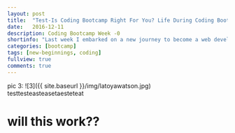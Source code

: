 ```yaml
---
layout: post
title:  "Test-Is Coding Bootcamp Right For You? Life During Coding Bootcamp"
date:   2016-12-11
description: Coding Bootcamp Week -0
shortinfo: "Last week I embarked on a new journey to become a web developer through a full-time coding bootcamp. It took me a long time to decide (like a year!) if a coding bootcamp was right for me..."
categories: [bootcamp]
tags: [new-beginnings, coding]
fullview: true
comments: true
---
```


pic 3:
 ![3]({{ site.baseurl }}/img/latoyawatson.jpg)
testtesteasteasetaesteteat
# will this work??
